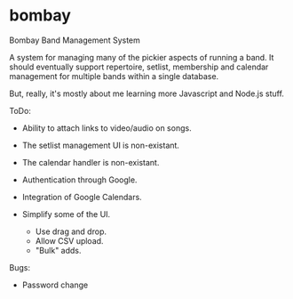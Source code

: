 bombay
======

Bombay Band Management System

A system for managing many of the pickier aspects of running a band.  It should eventually support repertoire,
setlist, membership and calendar management for multiple bands within a single database.

But, really, it's mostly about me learning more Javascript and Node.js stuff.

ToDo:
- Ability to attach links to video/audio on songs.

- The setlist management UI is non-existant.
- The calendar handler is non-existant.
- Authentication through Google.
- Integration of Google Calendars.
- Simplify some of the UI.
  - Use drag and drop.
  - Allow CSV upload.
  - "Bulk" adds.


Bugs:
- Password change
